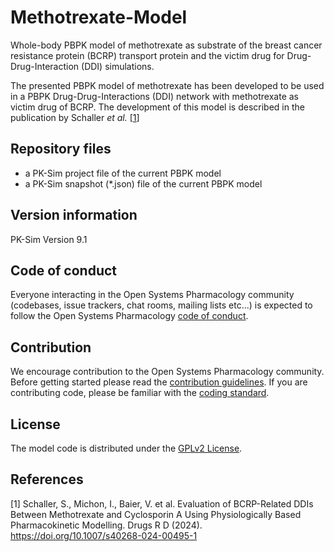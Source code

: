 # Methotrexate-Model
Whole-body PBPK model of methotrexate as substrate of the breast cancer resistance protein (BCRP) transport protein and the victim drug for Drug-Drug-Interaction (DDI) simulations.

The presented PBPK model of methotrexate has been developed to be used in a PBPK Drug-Drug-Interactions (DDI) network with methotrexate as victim drug of BCRP. The development of this model is described in the publication by Schaller *et al.* [[1](https://github.com/Open-Systems-Pharmacology/Methotrexate-Model?tab=readme-ov-file#references)]

## Repository files

- a PK-Sim project file of the current PBPK model
- a PK-Sim snapshot (*.json) file of the current PBPK model

## Version information

PK-Sim Version 9.1

## Code of conduct
Everyone interacting in the Open Systems Pharmacology community (codebases, issue trackers, chat rooms, mailing lists etc...) is expected to follow the Open Systems Pharmacology [code of conduct](https://github.com/Open-Systems-Pharmacology/Suite/blob/master/CODE_OF_CONDUCT.md#contributor-covenant-code-of-conduct).

## Contribution
We encourage contribution to the Open Systems Pharmacology community. Before getting started please read the [contribution guidelines](https://github.com/Open-Systems-Pharmacology/Suite/blob/master/CONTRIBUTING.md#ways-to-contribute). If you are contributing code, please be familiar with the [coding standard](https://github.com/Open-Systems-Pharmacology/Suite/blob/master/CODING_STANDARDS.md#visual-studio-settings).

## License
The model code is distributed under the [GPLv2 License](https://github.com/Open-Systems-Pharmacology/Suite/blob/develop/LICENSE).

## References
[1] Schaller, S., Michon, I., Baier, V. et al. Evaluation of BCRP-Related DDIs Between Methotrexate and Cyclosporin A Using Physiologically Based Pharmacokinetic Modelling. Drugs R D (2024). https://doi.org/10.1007/s40268-024-00495-1
